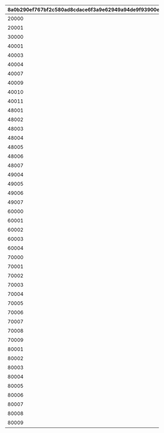 |8a0b290ef767bf2c580ad8cdace6f3a9e62949a94de9f93900e53ed5776eb65f|366142779117d8dbccb7619e526d106096dbac23525fe439e1cc3fcd49ca82df|e057b83e27733f184034a40d77cc40f567e78d88000d120e372dcb6339c76c91|84471053f5b694d49b9b17e754dc5a058b4ce78ad1dc94b78d6208971763282c|0cbaf76a545e28ec075d78401bbdc81e4d8302bd7b270156c591da40ecc376f6|ee71cd4d09ec2da0c3fecbb04deae327bf14b3ba0d634f44ac26ecedc8ea5846|418fcf8f58eece7b4d1e517164b712ade61c81d86ff0cc704cf32d362097ea7c|3648de6c181721a750cc0447e31fb943e3acaf5326f265d13b156014d4c3e87a|57bb3d2b3042668b60821f13c5615761763b77b0a6e643f4966a4c2408c6542a|d7ee1b2763eb4474fd976b836dd0bf6a15bd274e0e82d9f359c3dde413ef8b7f|0dbb265a90e62833ac9f53afab3e98820eab1ca2676cf4ff8893083668ba67bb|
| --- | --- | --- | --- | --- | --- | --- | --- | --- | --- | --- |
|20000|新手冲刺登录庆典|2|10|2020/01/01 5:00:00|2025/02/13 10:59:59|530100|0|0|0|0|
|20001|新手冲刺登录活动|2|10|2025/02/13 11:00:00|2099/12/31 23:59:59|530100|0|0|0|0|
|30000|登录奖励|3|15|2020/01/01 5:00:00|2099/12/31 23:59:59|0|0|0|0|0|
|40001|夏日登录活动 第2期|4|10|2020/08/30 5:00:00|2020/09/14 4:59:59|500160|1|0|0|0|
|40003|环游物语 连结启程！|4|10|2020/10/16 5:00:00|2020/10/26 4:59:59|40003|2|0|0|0|
|40004|跨年纪念登录活动|4|10|2020/12/31 5:00:00|2021/01/14 4:59:59|40004|3|0|0|0|
|40007|复刻Re:０联动纪念 签到登录活动|4|10|2022/11/10 5:00:00|2022/11/22 4:59:59|40007|2|0|0|0|
|40009|复刻偶像大师联动纪念 签到登录活动|4|10|2023/03/08 5:00:00|2023/03/25 4:59:59|40009|2|0|0|0|
|40010|【感谢骑士君的支持】登录奖励活动|4|10|2024/01/11 5:00:00|2024/04/7 4:59:59|40010|3|0|0|0|
|40011|主线剧情开启第3部纪念登录活动|4|6|2025/02/11 5:00:00|2025/02/17 4:59:59|531200|3|0|0|0|
|48001|启程冲刺 宝石庆典活动第一期|4|10|2020/04/17 5:00:00|2020/04/27 4:59:59|48001|0|0|0|0|
|48002|启程冲刺 宝石庆典活动第二期|4|10|2020/04/27 5:00:00|2020/05/07 4:59:59|48002|0|0|0|0|
|48003|启程冲刺 宝石庆典活动第三期|4|10|2020/05/07 5:00:00|2020/05/17 4:59:59|48003|0|0|0|0|
|48004|夏日登录活动 第1期|4|10|2020/08/03 5:00:00|2020/08/18 4:59:59|48004|0|0|0|0|
|48005|黄金周登录活动|4|10|2020/10/01 5:00:00|2020/10/16 4:59:59|48005|0|0|0|0|
|48006|黄金周登录活动|4|10|2021/05/01 5:00:00|2021/05/11 4:59:59|48006|0|0|0|0|
|48007|2.5周年纪念特别登录活动|4|10|2022/10/17 5:00:00|2022/10/30 4:59:59|48007|0|0|0|0|
|49004|「骑士之约」月度登录活动|4|7|2025/04/01 5:00:00|2025/05/01 4:59:59|48001|0|0|0|0|
|49005|「骑士之约」月度登录活动|4|7|2025/05/01 5:00:00|2025/06/01 4:59:59|48001|0|0|0|0|
|49006|「骑士之约」月度登录活动|4|7|2025/06/01 5:00:00|2025/07/01 4:59:59|48001|0|0|0|0|
|49007|「骑士之约」月度登录活动|4|7|2025/07/01 5:00:00|2025/08/01 4:59:59|48001|0|0|0|0|
|60000|祝贺新年 新年登录奖励|6|7|2021/01/19 5:00:00|2021/01/29 4:59:59|500553|0|1|0|0|
|60001|谨贺新年 新年特别登录活动|6|7|2022/1/1  5:00:00|2022/1/11  4:59:59|500553|0|1|0|0|
|60002|谨贺新年 特别登录奖励|6|7|2023/01/01 5:00:00|2023/01/11 4:59:59|500553|0|1|0|0|
|60003|祝贺新年 特别登录奖励|6|7|2024/01/01 5:00:00|2024/01/11 4:59:59|500553|0|1|0|0|
|60004|恭贺新春 新年登录奖励|6|7|2025/1/1 5:00:00|2025/1/11 4:59:59|500553|0|1|0|0|
|70000|圣诞节登录奖励|7|2|2020/12/24 5:00:00|2020/12/26 4:59:59|500160|0|0|1|0|
|70001|新年快乐登录奖励|7|3|2021/01/19 5:00:00|2021/01/22 4:59:59|500160|0|0|2|0|
|70002|圣诞节登录奖励|7|2|2021/12/24 5:00:00|2021/12/26 4:59:59|500160|0|0|1|0|
|70003|谨贺新年 特别登录奖励|7|3|2022/01/01 5:00:00|2022/01/04 4:59:59|500160|0|0|2|0|
|70004|圣诞节登录奖励|7|2|2022/12/24 5:00:00|2022/12/26 4:59:59|500160|0|0|1|0|
|70005|谨贺新年 特别登录奖励|7|3|2023/01/01 5:00:00|2023/01/04 4:59:59|500160|0|0|2|0|
|70006|圣诞节登录奖励|7|2|2023/12/24 5:00:00|2023/12/26 4:59:59|500160|0|0|1|0|
|70007|正月特别登录奖励|7|3|2024/01/01 5:00:00|2024/01/04 4:59:59|500160|0|0|2|0|
|70008|圣诞节登录奖励|7|2|2024/12/24 5:00:00|2024/12/26 4:59:59|500160|0|0|1|0|
|70009|元旦特别登录奖励|7|1|2025/01/01 5:00:00|2025/01/04 4:59:59|500160|0|0|2|0|
|80001|一周年庆倒计时登录奖励|8|15|2021/04/02 5:00:00|2021/04/17 4:59:59|0|0|0|0|1|
|80002|二周年庆倒计时登录奖励|4|15|2022/04/02 5:00:00|2022/04/17 4:59:59|80002|4|0|0|0|
|80003|2.5周年庆倒计时登录奖励|8|15|2022/10/02 5:00:00|2022/10/17 4:59:59|0|0|0|0|1|
|80004|3周年庆倒计时登录奖励|10|17|2023/04/01 5:00:00|2023/04/18 4:59:59|0|0|0|1|1|
|80005|3.5周年庆倒计时登录奖励|8|15|2023/10/03 5:00:00|2023/10/18 4:59:59|0|0|0|0|1|
|80006|4周年庆倒计时登录奖励|10|17|2024/04/01 5:00:00|2024/04/18 4:59:59|0|0|0|1|1|
|80007|4.5 周年 倒计时登录奖励|10|15|2024/10/03 5:00:00|2024/10/18 4:59:59|0|0|0|1|1|
|80008|5周年 倒计时登录奖励|10|16|2025/04/02 5:00:00|2025/04/18 4:59:59|0|0|0|1|1|
|80009|夏日庆典 倒计时登录奖励|10|15|2025/05/31 5:00:00|2025/06/15 4:59:59|0|0|0|1|1|